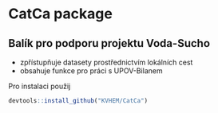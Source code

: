 CatCa package
================

Balík pro podporu projektu Voda-Sucho
-------------------------------------

-   zpřístupňuje datasety prostřednictvím lokálních cest
-   obsahuje funkce pro práci s UPOV-Bilanem

Pro instalaci použij

``` r
devtools::install_github("KVHEM/CatCa")
```
